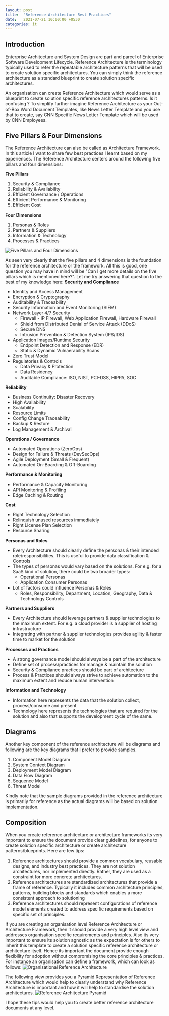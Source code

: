 ```yaml
---
layout: post
title:  "Reference Architecture Best Practices"
date:   2021-07-21 10:00:00 +0530
categories: it
---
```

## Introduction

Enterprise Architecture and System Design are part and parcel of Enterprise Software Development Lifecycle. Reference Architecture is the terminology typically used to refer the repeatable architecture patterns that will be used to create solution specific architectures. You can simply think the reference architecture as a standard blueprint to create solution specific architectures. 

An organisation can create Reference Architecture which would serve as a blueprint to create solution specific reference architectures patterns.  Is it confusing ? To simplify further imagine Reference Architecture as your Out-of-Box Word Document Templates, like News Letter Template and you use that to create, say CNN Specific News Letter Template which will be used by CNN Employees. 

## Five Pillars & Four Dimensions

The Reference Architecture can also be called as Architecture Framework. In this article I want to share few best practices I learnt based on my experiences. The Reference Architecture centers around the following five pillars and four dimensions:

**Five Pillars**
1. Security & Compliance
2. Reliability & Availability
3. Efficient Governance / Operations
4. Efficient Performance & Monitoring
5. Efficient Cost 

**Four Dimensions**
1. Personas & Roles
2. Partners & Suppliers
3. Information & Technology
4. Processes & Practices

![Five Pillars and Four Dimensions]({{site.baseurl}}/assets/img/5PillarsAnd4Dimensions.png)

As seen very clearly that the five pillars and 4 dimensions is the foundation for the reference architecture or the framework. All this is good, one question you may have in mind will be "Can I get more details on the five pillars which is mentioned here?". Let me try answering that question to the best of my knowledge here:
**Security and Compliance**
* Identity and Access Management
* Encryption & Cryptography
* Auditability & Traceability
* Security Information and Event Monitoring (SIEM)
* Network Layer 4/7 Security 
    * Firewall - IP Firewall, Web Application Firewall, Hardware Firewall
    * Shield from Distributed Denial of Service Attack (DDoS)
    * Secure DNS
    * Intrusion Prevention & Detection System (IPS/IDS)
* Application Images/Runtime Security
    * Endpoint Detection and Response (EDR)
    * Static & Dynamic Vulnaerability Scans
* Zero Trust Model
* Regulatories & Controls
    * Data Privacy & Protection
    * Data Residency
    * Auditable Compliance: ISO, NIST, PCI-DSS, HIPPA, SOC

**Reliability**
* Business Continuity: Disaster Recovery
* High Availability
* Scalability
* Resource Limits
* Config Change Traceability
* Backup & Restore
* Log Management & Archival

**Operations / Governance**
* Automated Operations (ZeroOps)
* Design for Failure & Threats (DevSecOps)
* Agile Deployment (Small & Frequent)
* Automated On-Boarding & Off-Boarding

**Performance & Monitoring**
* Performance & Capacity Monitoring
* API Monitoring & Profiling
* Edge Caching & Routing

**Cost**
* Right Technology Selection
* Relinquish unused resources immediately
* Right License Plan Selection
* Resource Sharing

**Personas and Roles**
* Every Architecture should clearly define the personas & their intended role/responsibilities. This is useful to provide data classification & Controls
* The types of personas would vary based on the solutions. For e.g. for a SaaS kind of solution, there could be two broader types:
    * Operational Personas
    * Application Consumer Personas
* Lot of factors could influence Personas & Roles
    * Roles, Responsibility, Department, Location,  Geography, Data & Technology Controls

**Partners and Suppliers**
* Every Architecture should leverage partners & supplier technologies to the maximum extent. For e.g. a cloud provider is a supplier of hosting infrastructure
* Integrating with partner & supplier technologies provides agility & faster time to market for the solution

**Processes and Practices**
* A strong governance model should always be a part of the architecture
* Define set of process/practices for manage & maintain the solution
* Security & Compliance practices should be part of architecture
* Process & Practices should always strive to achieve automation to the maximum extent and reduce human intervention

**Information and Technology**
* Information here represents the data that the solution collect, process/consume and present
* Technology here represents the technologies that are required for the solution and also that supports the development cycle of the same. 

## Diagrams

Another key component of the reference architecture will be diagrams and following are the key diagrams that I prefer to provide samples. 
1. Component Model Diagram
2. System Context Diagram
3. Deployment Model Diagram
4. Data Flow Diagram
5. Sequence Model
6. Threat Model

Kindly note that the sample diagrams provided in the reference architecture is primarily for reference as the actual diagrams will be based on solution implementation. 

## Composition

When you create reference architecture or architecture frameworks its very important to ensure the document provide clear guidelines, for anyone to create solution specific architecture or create architecture patterns/blueprints. Here are few tips:
1. Reference architectures should provide a common vocabulary, reusable designs, and industry best practices. They are not solution architectures, nor implemented directly. Rather, they are used as a constraint for more concrete architectures. 
2. Reference architectures are standardized architectures that provide a frame of reference. Typically it includes common architecture principles, patterns, building blocks and standards which enables a more consistent approach to solutioning 
3. Reference architectures should represent configurations of reference model elements created to address specific requirements based on specific set of principles.

If you are creating an organisation level Reference Architecture or Architecture Framework, then it should provide a very high level view and addresses organisation specific requirements and principles. Also its very important to ensure its solution agnostic as the expectation is for others to inherit this template to create a solution specific reference architecture or architecture itself. Hence its important the document provide enough flexibility for adoption without compromising the core principles & practices. For instance an organisation can define a framework, which can look as follows:
![Organisational Reference Architecture]({{site.baseurl}}/assets/img/SampleReferenceArchitecture.png)

The following view provides you a Pyramid Representation of Reference Architecture which would help to clearly understand why Reference Architecture is important and how it will help to standardise the solution architectures.
![Reference Architecture Pyramid]({{site.baseurl}}/assets/img/ReferenceArchitecturePyramid.png)

I hope these tips would help you to create better reference architecture documents at any level. 
